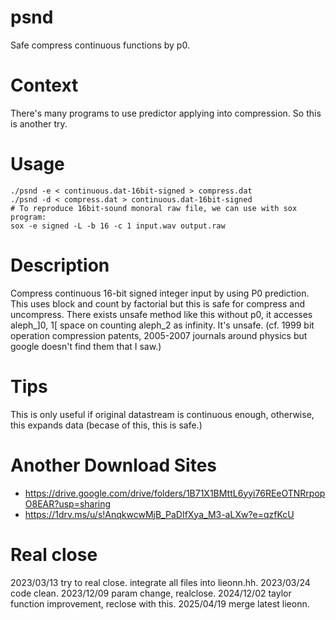 # psnd
Safe compress continuous functions by p0.

# Context
There's many programs to use predictor applying into compression.
So this is another try.

# Usage
    ./psnd -e < continuous.dat-16bit-signed > compress.dat
    ./psnd -d < compress.dat > continuous.dat-16bit-signed
    # To reproduce 16bit-sound monoral raw file, we can use with sox program:
    sox -e signed -L -b 16 -c 1 input.wav output.raw

# Description
Compress continuous 16-bit signed integer input by using P0 prediction. This uses block and count by factorial but this is safe for compress and uncompress.
There exists unsafe method like this without p0, it accesses aleph_\]0, 1\[ space on counting aleph_2 as infinity. It's unsafe. (cf. 1999 bit operation compression patents, 2005-2007 journals around physics but google doesn't find them that I saw.)

# Tips
This is only useful if original datastream is continuous enough, otherwise, this expands data (becase of this, this is safe.)

# Another Download Sites      
* https://drive.google.com/drive/folders/1B71X1BMttL6yyi76REeOTNRrpopO8EAR?usp=sharing      
* https://1drv.ms/u/s!AnqkwcwMjB_PaDIfXya_M3-aLXw?e=qzfKcU

# Real close
2023/03/13 try to real close. integrate all files into lieonn.hh.
2023/03/24 code clean.
2023/12/09 param change, realclose.
2024/12/02 taylor function improvement, reclose with this.
2025/04/19 merge latest lieonn.

